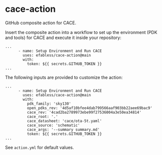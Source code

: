 # cace-action

GitHub composite action for CACE.

Insert the composite action into a workflow to set up the environment (PDK and tools) for CACE and execute it inside your repository:

```
...
      - name: Setup Environment and Run CACE
        uses: efabless/cace-action@main
        with:
          token: ${{ secrets.GITHUB_TOKEN }}
...
```

The following inputs are provided to customize the action:

```
...
      - name: Setup Environment and Run CACE
        uses: efabless/cace-action@main
        with:
          pdk_family: 'sky130'
          open_pdks_rev: '4d5af10bfee4dab799566aaf903bb22aee69bac9'
          cace_rev: '4cad2ba2789973ebe99f27536004a3e50ea34814'
          cace_root: '.'
          cace_datasheet: 'cace/ota-5t.yaml'
          cace_source: 'schematic'
          cace_args: '--summary summary.md'
          token: ${{ secrets.GITHUB_TOKEN }}
...
```

See `action.yml` for default values.